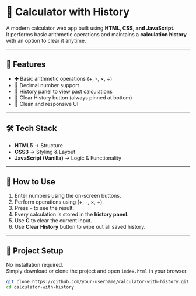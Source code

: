 # 🧮 Calculator with History  

A modern calculator web app built using **HTML, CSS, and JavaScript**.  
It performs basic arithmetic operations and maintains a **calculation history** with an option to clear it anytime.  

---

## 🚀 Features
- ➕ Basic arithmetic operations (+, -, ×, ÷)  
- 🔢 Decimal number support  
- 📜 History panel to view past calculations  
- 🧹 Clear History button (always pinned at bottom)  
- 🎨 Clean and responsive UI  

---

## 🛠️ Tech Stack
- **HTML5** → Structure  
- **CSS3** → Styling & Layout  
- **JavaScript (Vanilla)** → Logic & Functionality  

---

## 🎯 How to Use
1. Enter numbers using the on-screen buttons.  
2. Perform operations using (+, -, ×, ÷).  
3. Press `=` to see the result.  
4. Every calculation is stored in the **history panel**.  
5. Use **C** to clear the current input.  
6. Use **Clear History** button to wipe out all saved history.  

---


## 📂 Project Setup
No installation required.  
Simply download or clone the project and open `index.html` in your browser.  

```bash
git clone https://github.com/your-username/calculator-with-history.git
cd calculator-with-history
